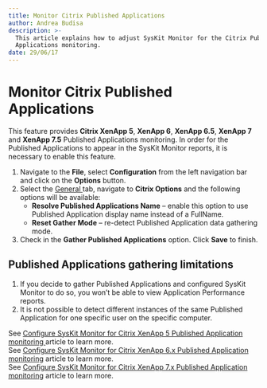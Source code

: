 ```yaml
---
title: Monitor Citrix Published Applications
author: Andrea Budisa
description: >-
  This article explains how to adjust SysKit Monitor for the Citrix Published
  Applications monitoring.
date: 29/06/17
---
```


# Monitor Citrix Published Applications

This feature provides **Citrix XenApp 5**, **XenApp 6**, **XenApp 6.5**, **XenApp 7** and **XenApp 7.5** Published Applications monitoring. In order for the Published Applications to appear in the SysKit Monitor reports, it is necessary to enable this feature.

1. Navigate to the **File**, select **Configuration** from the left navigation bar and click on the **Options** button.
2. Select the [General ](../../get-to-know-syskit-monitor/backstage-screen/configuration/options.md#general)tab, navigate to **Citrix Options** and the following options will be available:
   * **Resolve Published Applications Name** – enable this option to use Published Application display name instead of a FullName.
   * **Reset Gather Mode** – re-detect Published Application data gathering mode.
3. Check in the **Gather Published Applications** option. Click **Save** to finish.

## Published Applications gathering limitations

1. If you decide to gather Published Applications and configured SysKit Monitor to do so, you won’t be able to view Application Performance reports.
2. It is not possible to detect different instances of the same Published Application for one specific user on the specific computer.

See [Configure SysKit Monitor for Citrix XenApp 5 Published Application monitoring ](monitor-citrix-xenapp5-published-applications.md)article to learn more.  
See [Configure SysKit Monitor for Citrix XenApp 6.x Published Application monitoring](monitor-citrix-xenapp6-published-applications.md) article to learn more.  
See [Configure SysKit Monitor for Citrix XenApp 7.x Published Application monitoring](monitor-citrix-xenapp7-published-applications.md) article to learn more.


